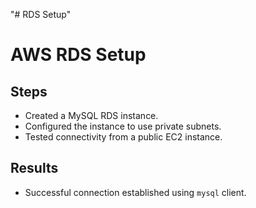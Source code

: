 "# RDS Setup" 

# AWS RDS Setup
## Steps
- Created a MySQL RDS instance.
- Configured the instance to use private subnets.
- Tested connectivity from a public EC2 instance.
## Results
- Successful connection established using `mysql` client.
